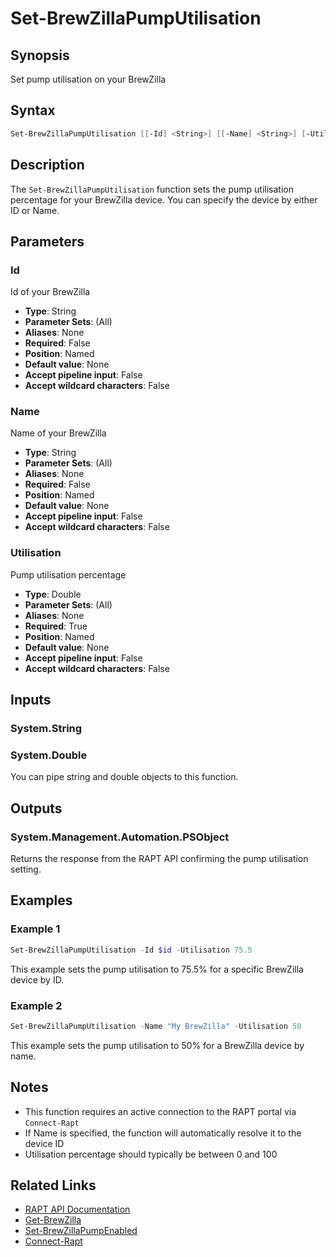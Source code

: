 # Set-BrewZillaPumpUtilisation

## Synopsis

Set pump utilisation on your BrewZilla

## Syntax

```powershell
Set-BrewZillaPumpUtilisation [[-Id] <String>] [[-Name] <String>] [-Utilisation] <Double>
```

## Description

The `Set-BrewZillaPumpUtilisation` function sets the pump utilisation percentage for your BrewZilla device. You can specify the device by either ID or Name.

## Parameters

### Id

Id of your BrewZilla

- **Type**: String
- **Parameter Sets**: (All)
- **Aliases**: None
- **Required**: False
- **Position**: Named
- **Default value**: None
- **Accept pipeline input**: False
- **Accept wildcard characters**: False

### Name

Name of your BrewZilla

- **Type**: String
- **Parameter Sets**: (All)
- **Aliases**: None
- **Required**: False
- **Position**: Named
- **Default value**: None
- **Accept pipeline input**: False
- **Accept wildcard characters**: False

### Utilisation

Pump utilisation percentage

- **Type**: Double
- **Parameter Sets**: (All)
- **Aliases**: None
- **Required**: True
- **Position**: Named
- **Default value**: None
- **Accept pipeline input**: False
- **Accept wildcard characters**: False

## Inputs

### System.String

### System.Double

You can pipe string and double objects to this function.

## Outputs

### System.Management.Automation.PSObject

Returns the response from the RAPT API confirming the pump utilisation setting.

## Examples

### Example 1

```powershell
Set-BrewZillaPumpUtilisation -Id $id -Utilisation 75.5
```

This example sets the pump utilisation to 75.5% for a specific BrewZilla device by ID.

### Example 2

```powershell
Set-BrewZillaPumpUtilisation -Name "My BrewZilla" -Utilisation 50
```

This example sets the pump utilisation to 50% for a BrewZilla device by name.

## Notes

- This function requires an active connection to the RAPT portal via `Connect-Rapt`
- If Name is specified, the function will automatically resolve it to the device ID
- Utilisation percentage should typically be between 0 and 100

## Related Links

- [RAPT API Documentation](https://api.rapt.io/index.html)
- [Get-BrewZilla](Get-BrewZilla.md)
- [Set-BrewZillaPumpEnabled](Set-BrewZillaPumpEnabled.md)
- [Connect-Rapt](Connect-Rapt.md)
